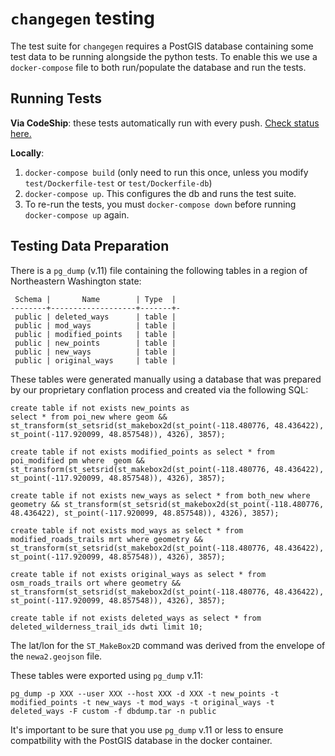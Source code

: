 # `changegen` testing

The test suite for `changegen` requires a PostGIS database containing some test data to be running alongside the python tests. To enable this we use a `docker-compose` file to both run/populate the database and run the tests.

## Running Tests

**Via CodeShip**: these tests automatically run with every push. [Check status here.](https://app.codeship.com/projects/824fe25d-68b7-4dde-9ec9-638b52ae0859)

**Locally**:

1. `docker-compose build` (only need to run this once, unless you modify `test/Dockerfile-test` or `test/Dockerfile-db`)
2. `docker-compose up`. This configures the db and runs the test suite.
3. To re-run the tests, you must `docker-compose down` before running `docker-compose up` again.

## Testing Data Preparation

There is a `pg_dump` (v.11) file containing the following tables in a region of Northeastern Washington state:

```
 Schema |       Name        | Type  |
--------+-------------------+-------+-
 public | deleted_ways      | table |
 public | mod_ways          | table |
 public | modified_points   | table |
 public | new_points        | table |
 public | new_ways          | table |
 public | original_ways     | table |
```

These tables were generated manually using a database that was prepared by our proprietary conflation process and created via the following SQL:

```
create table if not exists new_points as
select * from poi_new where geom && st_transform(st_setsrid(st_makebox2d(st_point(-118.480776, 48.436422), st_point(-117.920099, 48.857548)), 4326), 3857);

create table if not exists modified_points as select * from poi_modified pm where  geom && st_transform(st_setsrid(st_makebox2d(st_point(-118.480776, 48.436422), st_point(-117.920099, 48.857548)), 4326), 3857);

create table if not exists new_ways as select * from both_new where geometry && st_transform(st_setsrid(st_makebox2d(st_point(-118.480776, 48.436422), st_point(-117.920099, 48.857548)), 4326), 3857);

create table if not exists mod_ways as select * from modified_roads_trails mrt where geometry && st_transform(st_setsrid(st_makebox2d(st_point(-118.480776, 48.436422), st_point(-117.920099, 48.857548)), 4326), 3857);

create table if not exists original_ways as select * from osm_roads_trails ort where geometry && st_transform(st_setsrid(st_makebox2d(st_point(-118.480776, 48.436422), st_point(-117.920099, 48.857548)), 4326), 3857);

create table if not exists deleted_ways as select * from deleted_wilderness_trail_ids dwti limit 10;
```

The lat/lon for the `ST_MakeBox2D` command was derived from the envelope of the `newa2.geojson` file.

These tables were exported using `pg_dump` v.11:

```
pg_dump -p XXX --user XXX --host XXX -d XXX -t new_points -t modified_points -t new_ways -t mod_ways -t original_ways -t deleted_ways -F custom -f dbdump.tar -n public
```

It's important to be sure that you use `pg_dump` v.11 or less to ensure compatbility with the PostGIS database in the docker container.

